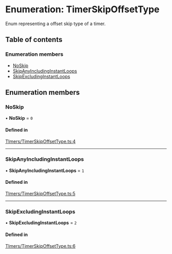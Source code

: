 # Enumeration: TimerSkipOffsetType

Enum representing a offset skip type of a timer.

## Table of contents

### Enumeration members

- [NoSkip](../wiki/TimerSkipOffsetType#noskip)
- [SkipAnyIncludingInstantLoops](../wiki/TimerSkipOffsetType#skipanyincludinginstantloops)
- [SkipExcludingInstantLoops](../wiki/TimerSkipOffsetType#skipexcludinginstantloops)

## Enumeration members

### NoSkip

• **NoSkip** = `0`

#### Defined in

[TImers/TimerSkipOffsetType.ts:4](https://github.com/JFenlonWork/MooD-Custom-CodeBase-Babel-Ts/blob/fbb3331/Code/src/TImers/TimerSkipOffsetType.ts#L4)

___

### SkipAnyIncludingInstantLoops

• **SkipAnyIncludingInstantLoops** = `1`

#### Defined in

[TImers/TimerSkipOffsetType.ts:5](https://github.com/JFenlonWork/MooD-Custom-CodeBase-Babel-Ts/blob/fbb3331/Code/src/TImers/TimerSkipOffsetType.ts#L5)

___

### SkipExcludingInstantLoops

• **SkipExcludingInstantLoops** = `2`

#### Defined in

[TImers/TimerSkipOffsetType.ts:6](https://github.com/JFenlonWork/MooD-Custom-CodeBase-Babel-Ts/blob/fbb3331/Code/src/TImers/TimerSkipOffsetType.ts#L6)
